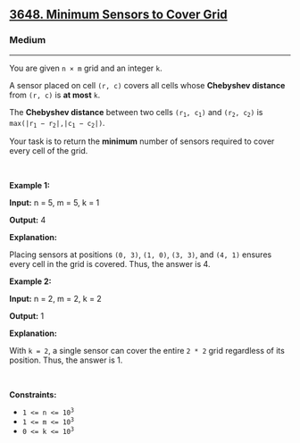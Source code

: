 <h2><a href="https://leetcode.com/problems/minimum-sensors-to-cover-grid">3648. Minimum Sensors to Cover Grid</a></h2><h3>Medium</h3><hr><p>You are given <code>n &times; m</code> grid and an integer <code>k</code>.</p>

<p>A sensor placed on cell <code>(r, c)</code> covers all cells whose <strong>Chebyshev distance</strong> from <code>(r, c)</code> is <strong>at most</strong> <code>k</code>.</p>

<p>The <strong>Chebyshev distance</strong> between two cells <code>(r<sub>1</sub>, c<sub>1</sub>)</code> and <code>(r<sub>2</sub>, c<sub>2</sub>)</code> is <code>max(|r<sub>1</sub> &minus; r<sub>2</sub>|,|c<sub>1</sub> &minus; c<sub>2</sub>|)</code>.</p>

<p>Your task is to return the <strong>minimum</strong> number of sensors required to cover every cell of the grid.</p>

<p>&nbsp;</p>
<p><strong class="example">Example 1:</strong></p>

<div class="example-block">
<p><strong>Input:</strong> <span class="example-io">n = 5, m = 5, k = 1</span></p>

<p><strong>Output:</strong> <span class="example-io">4</span></p>

<p><strong>Explanation:</strong></p>

<p>Placing sensors at positions <code>(0, 3)</code>, <code>(1, 0)</code>, <code>(3, 3)</code>, and <code>(4, 1)</code> ensures every cell in the grid is covered. Thus, the answer is 4.</p>
</div>

<p><strong class="example">Example 2:</strong></p>

<div class="example-block">
<p><strong>Input:</strong> <span class="example-io">n = 2, m = 2, k = 2</span></p>

<p><strong>Output:</strong> <span class="example-io">1</span></p>

<p><strong>Explanation:</strong></p>

<p>With <code>k = 2</code>, a single sensor can cover the entire <code>2 * 2</code> grid regardless of its position. Thus, the answer is 1.</p>
</div>

<p>&nbsp;</p>
<p><strong>Constraints:</strong></p>

<ul>
	<li><code>1 &lt;= n &lt;= 10<sup>3</sup></code></li>
	<li><code>1 &lt;= m &lt;= 10<sup>3</sup></code></li>
	<li><code>0 &lt;= k &lt;= 10<sup>3</sup></code></li>
</ul>
